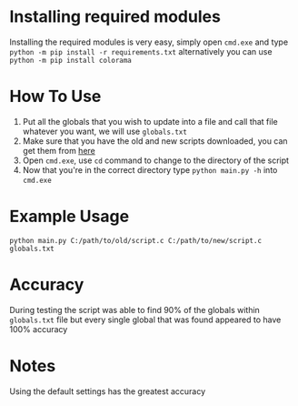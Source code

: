 # Installing required modules
Installing the required modules is very easy, simply open `cmd.exe` and type `python -m pip install -r requirements.txt` alternatively you can use `python -m pip install colorama`

# How To Use
1. Put all the globals that you wish to update into a file and call that file whatever you want, we will use `globals.txt` 
2. Make sure that you have the old and new scripts downloaded, you can get them from [here](https://github.com/Primexz/GTAV-Decompiled-Scripts)
3. Open `cmd.exe`, use `cd` command to change to the directory of the script
4. Now that you're in the correct directory type `python main.py -h` into `cmd.exe`

# Example Usage
`python main.py C:/path/to/old/script.c C:/path/to/new/script.c globals.txt`

# Accuracy
During testing the script was able to find 90% of the globals within `globals.txt` file but every single global that was found appeared to have 100% accuracy

# Notes
Using the default settings has the greatest accuracy

